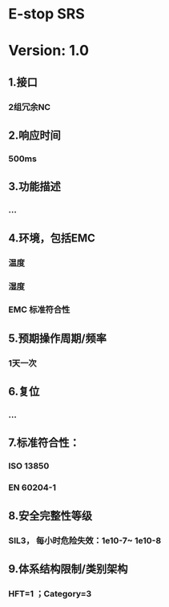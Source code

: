 # E-stop SRS 
# Version: 1.0

## 1.接口
### 2组冗余NC

## 2.响应时间
### 500ms

## 3.功能描述
### ...

## 4.环境，包括EMC
### 温度
### 湿度
### EMC 标准符合性

## 5.预期操作周期/频率
### 1天一次

## 6.复位
### ...

## 7.标准符合性：
### ISO 13850
### EN 60204-1

## 8.安全完整性等级
### SIL3， 每小时危险失效：1e10-7~ 1e10-8

## 9.体系结构限制/类别架构
### HFT=1 ；Category=3